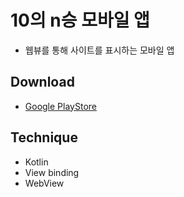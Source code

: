 # 10의 n승 모바일 앱
- 웹뷰를 통해 사이트를 표시하는 모바일 앱

## Download
- [Google PlayStore](https://play.google.com/store/apps/details?id=space.doky.tentothen2)

## Technique
- Kotlin
- View binding
- WebView

